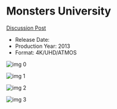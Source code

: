# Monsters University

[Discussion Post](https://www.avsforum.com/threads/bass-eq-for-filtered-movies.2995212/post-58501162)

* Release Date: 
* Production Year: 2013
* Format: 4K/UHD/ATMOS

![img 0](https://i.imgur.com/xo3lTOM.jpg)

![img 1](https://i.imgur.com/QgYIJwf.png)

![img 2](https://i.imgur.com/jvpLxqS.jpg)

![img 3](https://i.imgur.com/2gieAJq.png)

